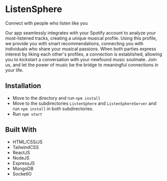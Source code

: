 # ListenSphere
Connect with people who listen like you

Our app seamlessly integrates with your Spotify account to analyze your most-listened tracks, creating a unique musical profile. Using this profile, we provide you with smart recommendations, connecting you with individuals who share your musical passions. When both parties express interest by liking each other's profiles, a connection is established, allowing you to kickstart a conversation with your newfound music soulmate. Join us, and let the power of music be the bridge to meaningful connections in your life.

## Installation
- Move to the directory and run `npm install`
- Move to the subdirectories `ListenSphere` and `ListenSphereServer` and run `npm install` in both subdirectories.
- Run `npm start`

## Built With
- HTML/CSS/JS
- TailwindCSS
- ReactJS
- NodeJS
- ExpressJS
- MongoDB
- SocketIO

